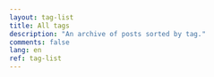 ```yaml
---
layout: tag-list
title: All tags
description: "An archive of posts sorted by tag."
comments: false
lang: en
ref: tag-list
---
```

